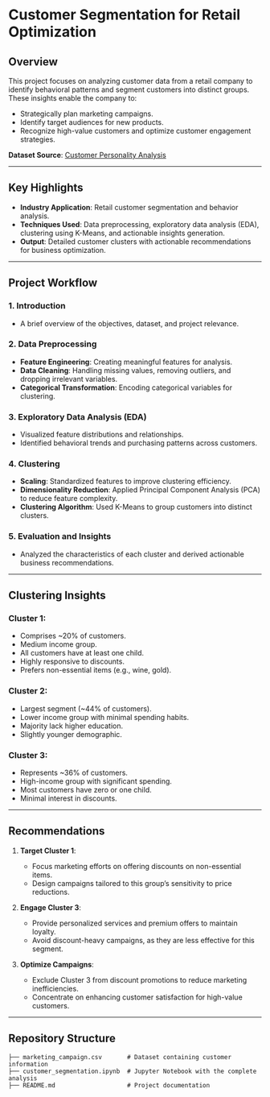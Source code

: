 # Customer Segmentation for Retail Optimization

## Overview
This project focuses on analyzing customer data from a retail company to identify behavioral patterns and segment customers into distinct groups. These insights enable the company to:
- Strategically plan marketing campaigns.
- Identify target audiences for new products.
- Recognize high-value customers and optimize customer engagement strategies.

**Dataset Source**: [Customer Personality Analysis](https://www.kaggle.com/imakash3011/customer-personality-analysis)

---

## Key Highlights
- **Industry Application**: Retail customer segmentation and behavior analysis.
- **Techniques Used**: Data preprocessing, exploratory data analysis (EDA), clustering using K-Means, and actionable insights generation.
- **Output**: Detailed customer clusters with actionable recommendations for business optimization.

---

## Project Workflow
### 1. **Introduction**
   - A brief overview of the objectives, dataset, and project relevance.

### 2. **Data Preprocessing**
   - **Feature Engineering**: Creating meaningful features for analysis.
   - **Data Cleaning**: Handling missing values, removing outliers, and dropping irrelevant variables.
   - **Categorical Transformation**: Encoding categorical variables for clustering.

### 3. **Exploratory Data Analysis (EDA)**
   - Visualized feature distributions and relationships.
   - Identified behavioral trends and purchasing patterns across customers.

### 4. **Clustering**
   - **Scaling**: Standardized features to improve clustering efficiency.
   - **Dimensionality Reduction**: Applied Principal Component Analysis (PCA) to reduce feature complexity.
   - **Clustering Algorithm**: Used K-Means to group customers into distinct clusters.

### 5. **Evaluation and Insights**
   - Analyzed the characteristics of each cluster and derived actionable business recommendations.

---

## Clustering Insights
### **Cluster 1**:
- Comprises ~20% of customers.
- Medium income group.
- All customers have at least one child.
- Highly responsive to discounts.
- Prefers non-essential items (e.g., wine, gold).

### **Cluster 2**:
- Largest segment (~44% of customers).
- Lower income group with minimal spending habits.
- Majority lack higher education.
- Slightly younger demographic.

### **Cluster 3**:
- Represents ~36% of customers.
- High-income group with significant spending.
- Most customers have zero or one child.
- Minimal interest in discounts.

---

## Recommendations
1. **Target Cluster 1**:
   - Focus marketing efforts on offering discounts on non-essential items.
   - Design campaigns tailored to this group’s sensitivity to price reductions.

2. **Engage Cluster 3**:
   - Provide personalized services and premium offers to maintain loyalty.
   - Avoid discount-heavy campaigns, as they are less effective for this segment.

3. **Optimize Campaigns**:
   - Exclude Cluster 3 from discount promotions to reduce marketing inefficiencies.
   - Concentrate on enhancing customer satisfaction for high-value customers.

---

## Repository Structure
```plaintext
├── marketing_campaign.csv       # Dataset containing customer information
├── customer_segmentation.ipynb  # Jupyter Notebook with the complete analysis
├── README.md                    # Project documentation
